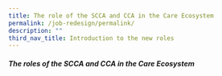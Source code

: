 ```yaml
---
title: The role of the SCCA and CCA in the Care Ecosystem
permalink: /job-redesign/permalink/
description: ""
third_nav_title: Introduction to the new roles
---
```

##### The roles of the SCCA and CCA in the Care Ecosystem